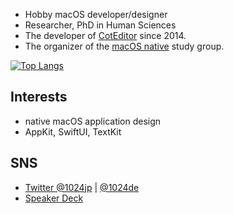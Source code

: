- Hobby macOS developer/designer
- Researcher, PhD in Human Sciences
- The developer of [CotEditor](https://github.com/coteditor/) since 2014.
- The organizer of the [macOS native](https://macos-native.github.io) study group.

[![Top Langs](https://github-readme-stats.vercel.app/api/top-langs/?username=1024jp&layout=compact)](https://github.com/anuraghazra/github-readme-stats)


## Interests

- native macOS application design
- AppKit, SwiftUI, TextKit


## SNS

- [Twitter @1024jp](https://twitter.com/1024jp) | [@1024de](https://twitter.com/1024de)
- [Speaker Deck](https://speakerdeck.com/1024jp)
